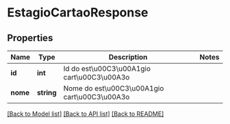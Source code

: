 # EstagioCartaoResponse

## Properties
Name | Type | Description | Notes
------------ | ------------- | ------------- | -------------
**id** | **int** | Id do est\u00C3\u00A1gio cart\u00C3\u00A3o | 
**nome** | **string** | Nome do est\u00C3\u00A1gio cart\u00C3\u00A3o | 

[[Back to Model list]](../README.md#documentation-for-models) [[Back to API list]](../README.md#documentation-for-api-endpoints) [[Back to README]](../README.md)


